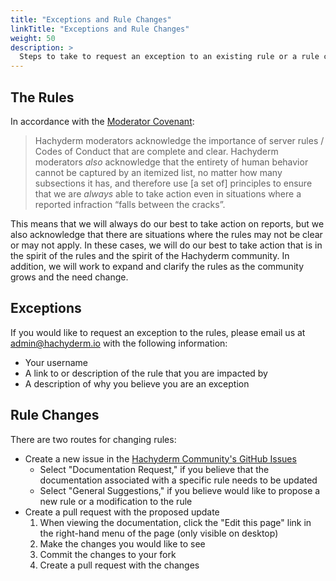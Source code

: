 ```yaml
---
title: "Exceptions and Rule Changes"
linkTitle: "Exceptions and Rule Changes"
weight: 50
description: >
  Steps to take to request an exception to an existing rule or a rule change.
---
```


## The Rules

In accordance with the [Moderator Covenant](./covenant):
> Hachyderm moderators acknowledge the importance of server rules / 
> Codes of Conduct that are complete and clear. 
> Hachyderm moderators _also_ acknowledge that the entirety of human behavior cannot be 
> captured by an itemized list, no matter how many subsections it has, and 
> therefore use [a set of] principles to ensure that we are 
> _always_ able to take action even in situations where a 
> reported infraction “falls between the cracks”.

This means that we will always do our best to take action on reports, but we also acknowledge that there are situations where the rules may not be clear or may not apply. In these cases, we will do our best to take action that is in the spirit of the rules and the spirit of the Hachyderm community. In addition, we will work to expand and clarify the rules as the community grows and the need change.

## Exceptions

If you would like to request an exception to the rules, please email us at [admin@hachyderm.io](mailto:admin@hachyderm.io) with the following information:
- Your username
- A link to or description of the rule that you are impacted by
- A description of why you believe you are an exception
## Rule Changes

There are two routes for changing rules:

- Create a new issue in the [Hachyderm Community's GitHub Issues](https://github.com/hachyderm/community/issues/new/choose)
  - Select "Documentation Request," if you believe that the documentation associated with a specific rule needs to be updated
  - Select "General Suggestions," if you believe would like to propose a new rule or a modification to the rule
- Create a pull request with the proposed update
  1. When viewing the documentation, click the "Edit this page" link in the right-hand menu of the page (only visible on desktop)
  1. Make the changes you would like to see
  1. Commit the changes to your fork
  1. Create a pull request with the changes

